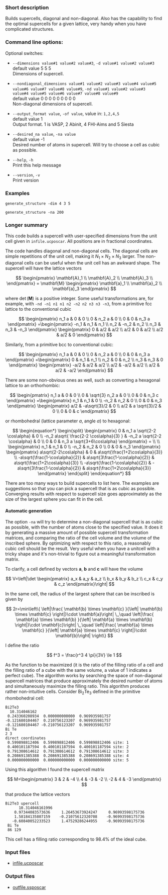 
### Short description

Builds supercells, diagonal and non-diagonal. Also has the capability to find the optimal supercells for a given lattice, very handy when you have complicated structures.

### Command line options:




Optional switches:

* `--dimensions value#1 value#2 value#3`, `-d value#1 value#2 value#3`  
    default value 5 5 5  
    Dimensions of supercell.

* `--nondiagonal_dimensions value#1 value#2 value#3 value#4 value#5 value#6 value#7 value#8 value#9`, `-nd value#1 value#2 value#3 value#4 value#5 value#6 value#7 value#8 value#9`  
    default value 0 0 0 0 0 0 0 0 0  
    Non-diagonal dimensions of supercell.

* `--output_format value`, `-of value`, value in: `1,2,4,5`  
    default value 1  
    Output format. 1 is VASP, 2 Abinit, 4 FHI-Aims and 5 Siesta

* `--desired_na value`, `-na value`  
    default value -1  
    Desired number of atoms in supercell. Will try to choose a cell as cubic as possible.

* `--help`, `-h`  
    Print this help message

* `--version`, `-v`  
    Print version
### Examples

`generate_structure -dim 4 3 5` 

`generate_structure -na 200` 

### Longer summary

This code builds a supercell with user-specified dimensions from the unit cell given in `infile.ucposcar`. All positions are in fractional coordinates.

The code handles diagonal and non-diagonal cells. The diagonal cells are simple repetitions of the unit cell, making it $N_1 \times N_2 \times N_3$ larger. The non-diagonal cells can be useful when the unit cell has an awkward shape. The supercell will have the lattice vectors

$$
\begin{pmatrix}
\mathbf{A}_1 \\
\mathbf{A}_2 \\
\mathbf{A}_3 \\
\end{pmatrix}
= \mathbf{M}
\begin{pmatrix}
\mathbf{a}_1 \\
\mathbf{a}_2 \\
\mathbf{a}_3
\end{pmatrix}
$$

where $\det( \mathbf{M} )$ is a positive integer. Some useful transformations are, for example, with `-nd -n1 n1 n1 n2 -n2 n2 n3 n3 -n3`, from a primitive fcc lattice to the conventional cubic

$$
\begin{pmatrix}
n_1 a & 0 & 0 \\
0 & n_2 a & 0 \\
0 & 0 & n_3 a
\end{pmatrix}
=\begin{pmatrix}
-n_1 & n_1 & n_1 \\
n_2 & -n_2 & n_2 \\
n_3 & n_3 & -n_3
\end{pmatrix}
\begin{pmatrix}
0 & a/2 & a/2 \\
a/2 & 0 & a/2 \\
a/2 & a/2 & 0
\end{pmatrix}
$$

Similarly, from a primitive bcc to conventional cubic:

$$
\begin{pmatrix}
n_1 a & 0 & 0 \\
0 & n_2 a & 0 \\
0 & 0 & n_3 a
\end{pmatrix}
=\begin{pmatrix}
0 & n_1 & n_1 \\
n_2 & 0 & n_2 \\
n_3 & n_3 & 0
\end{pmatrix}
\begin{pmatrix}
-a/2 & a/2 & a/2 \\
a/2 & -a/2 & a/2 \\
a/2 & a/2 & -a/2
\end{pmatrix}
$$

There are some non-obvious ones as well, such as converting a hexagonal lattice to an orthorhombic:

$$
\begin{pmatrix}
n_1 a & 0 & 0 \\
0 & \sqrt{3} n_2 a  & 0 \\
0 & 0 & n_3 c
\end{pmatrix}
=\begin{pmatrix}
n_1 & n_1 & 0 \\
-n_2 & n_2 & 0 \\
0 & 0 & n_3
\end{pmatrix}
\begin{pmatrix}
a/2 & -a\sqrt{3}/2 & 0 \\
a/2 & a \sqrt{3}/2 & 0 \\
0 & 0 & c
\end{pmatrix}
$$

or rhombohedral (lattice parameter $a$, angle $\alpha$) to hexagonal:

$$
\begin{equation*}
\begin{split}
\begin{pmatrix}
0 & n_1 a \sqrt{2-2 \cos\alpha} & 0  \\
-n_2 a\sqrt{ \frac{2-2 \cos\alpha}{3} } & -n_2 a \sqrt{2-2 \cos\alpha}  & 0 \\
0 & 0 & n_3 a \sqrt{3+6\cos\alpha}
\end{pmatrix}
= \\ \\ \begin{pmatrix}
n_1 & n_1 & 0 \\
-n_2 & n_2 & 0 \\
0 & 0 & n_3
\end{pmatrix}
\begin{pmatrix}
a\sqrt{2-2\cos\alpha} & 0 & a\sqrt{\frac{1+2\cos\alpha}{3}} \\
-a\sqrt{\frac{1-\cos\alpha}{2}} & a\sqrt{3\frac{1-\cos\alpha}{2}} & a\sqrt{\frac{1+2\cos\alpha}{3}} \\
-a\sqrt{\frac{1-\cos\alpha}{2}} & -a\sqrt{3\frac{1-\cos\alpha}{2}} & a\sqrt{\frac{1+2\cos\alpha}{3}}
\end{pmatrix}
\end{split}
\end{equation*}
$$

There are too many ways to build supercells to list here. The examples are suggestions so that you can pick a supercell that is as cubic as possible. Converging results with respect to supercell size goes approximately as the size of the largest sphere you can fit in the cell.

#### Automatic generation

The option `-na` will try to determine a non-diagonal supercell that is as cubic as possible, with the number of atoms close to the specified value. It does it by generating a massive amount of possible supercell transformation matrices, and comparing the ratio of the cell volume and the volume of the inscribed sphere. By optimizing with respect to this ratio, a reasonably cubic cell should be the result. Very useful when you have a unitcell with a tricky shape and it's non-trivial to figure out a meaningful transformation matrix.

To clarify, a cell defined by vectors $\mathbf{a}$, $\mathbf{b}$ and $\mathbf{c}$ will have the volume

$$
V=\left|\det
\begin{pmatrix}
  a_x & a_y & a_z \\
  b_x & b_y & b_z \\
  c_x & c_y & c_z
\end{pmatrix}\right|
$$

In the same cell, the radius of the largest sphere that can be inscribed is given by

$$
2r=\min\left\{
\left|\frac{ \mathbf{b} \times \mathbf{c} }{\left| \mathbf{b} \times \mathbf{c} \right|}\cdot \mathbf{a}\right| \,,\quad
\left|\frac{ \mathbf{a} \times \mathbf{b} }{\left| \mathbf{a} \times \mathbf{b} \right|}\cdot \mathbf{c}\right| \,,\quad
\left|\frac{ \mathbf{a} \times \mathbf{c} }{\left| \mathbf{a} \times \mathbf{c} \right|}\cdot \mathbf{b}\right|
\right\}
$$

I define the ratio

$$
f^3 = \frac{r^3 4 \pi}{3V} \le 1
$$

As the function to be maximized (it is the ratio of the filling ratio of a cell and the filling ratio of a cube with the same volume, a value of 1 indicates a perfect cube). The algorithm works by searching the space of non-diagonal supercell matrices that produce approximately the desired number of atoms and simultaneously maximize the filling ratio. This algorithm produces rather non-intuitive cells. Consider Bi<sub>2</sub>Te<sub>3</sub> defined in the primitive rhombohedral cell:

```
Bi2Te3
  10.314046162
 0.243360208934  0.000000000000  0.969935981757
-0.121680104467  0.210756123207  0.969935981757
-0.121680104467 -0.210756123207  0.969935981757
Bi Te
2 3
direct coordinates
 0.599898812406  0.599898812406  0.599898812406 site: 1
 0.400101187594  0.400101187594  0.400101187594 site: 2
 0.791308614612  0.791308614612  0.791308614612 site: 3
 0.208691385388  0.208691385388  0.208691385388 site: 4
 0.000000000000  0.000000000000  0.000000000000 site: 5
```

Using this algorithm I found the supercell matrix

$$
M=\begin{pmatrix}
3 & 2 & -4 \\
4 & -3 & -2 \\
-2 & 4 & -3
\end{pmatrix}
$$

that produce the lattice vectors

```
Bi2Te3 upercell
      10.314046161996
    0.97344083573636     1.26453673924247     0.96993598175736
    1.58184135807159    -0.21075612320708    -0.96993598175736
   -0.60840052233523     1.47529286244955    -0.96993598175736
 Bi Te
 86 129
```
This cell has a filling ratio corresponding to 98.4% of the ideal cube.

### Input files

* [infile.ucposcar](../files.md#infile.ucposcar)

### Output files

* [outfile.ssposcar](../files.md#infile.ssposcar)
